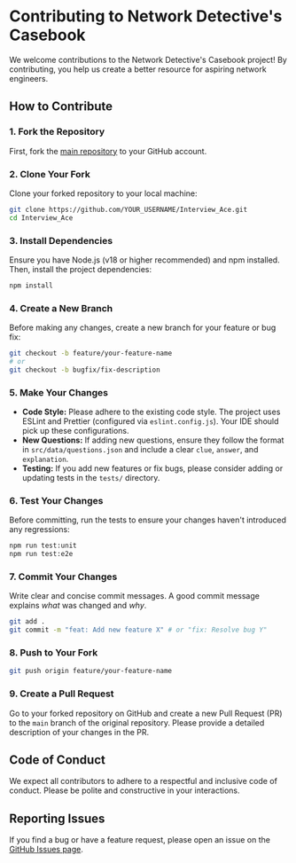 # Contributing to Network Detective's Casebook

We welcome contributions to the Network Detective's Casebook project! By contributing, you help us create a better resource for aspiring network engineers.

## How to Contribute

### 1. Fork the Repository

First, fork the [main repository](https://github.com/LackOfSkillz/Interview_Ace.git) to your GitHub account.

### 2. Clone Your Fork

Clone your forked repository to your local machine:

```sh
git clone https://github.com/YOUR_USERNAME/Interview_Ace.git
cd Interview_Ace
```

### 3. Install Dependencies

Ensure you have Node.js (v18 or higher recommended) and npm installed. Then, install the project dependencies:

```sh
npm install
```

### 4. Create a New Branch

Before making any changes, create a new branch for your feature or bug fix:

```sh
git checkout -b feature/your-feature-name
# or
git checkout -b bugfix/fix-description
```

### 5. Make Your Changes

*   **Code Style:** Please adhere to the existing code style. The project uses ESLint and Prettier (configured via `eslint.config.js`). Your IDE should pick up these configurations.
*   **New Questions:** If adding new questions, ensure they follow the format in `src/data/questions.json` and include a clear `clue`, `answer`, and `explanation`.
*   **Testing:** If you add new features or fix bugs, please consider adding or updating tests in the `tests/` directory.

### 6. Test Your Changes

Before committing, run the tests to ensure your changes haven't introduced any regressions:

```sh
npm run test:unit
npm run test:e2e
```

### 7. Commit Your Changes

Write clear and concise commit messages. A good commit message explains *what* was changed and *why*.

```sh
git add .
git commit -m "feat: Add new feature X" # or "fix: Resolve bug Y"
```

### 8. Push to Your Fork

```sh
git push origin feature/your-feature-name
```

### 9. Create a Pull Request

Go to your forked repository on GitHub and create a new Pull Request (PR) to the `main` branch of the original repository. Please provide a detailed description of your changes in the PR.

## Code of Conduct

We expect all contributors to adhere to a respectful and inclusive code of conduct. Please be polite and constructive in your interactions.

## Reporting Issues

If you find a bug or have a feature request, please open an issue on the [GitHub Issues page](https://github.com/LackOfSkillz/Interview_Ace/issues).
